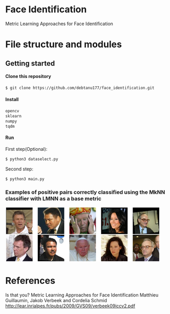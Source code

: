 # Face Identification

Metric Learning Approaches for Face Identification
# File structure and modules

## Getting started

#### Clone this repository
```sh
$ git clone https://github.com/debtanu177/face_identification.git
```
#### Install
```
opencv
sklearn
numpy
tqdm
```

#### Run
First step(Optional):
```sh
$ python3 dataselect.py
```

Second step:
```sh
$ python3 main.py
```
### Examples of positive pairs correctly classified using the MkNN classifier with LMNN as a base metric
![](images/image.PNG)

# References
Is that you? Metric Learning Approaches for Face Identification
Matthieu Guillaumin, Jakob Verbeek and Cordelia Schmid http://lear.inrialpes.fr/pubs/2009/GVS09/verbeek09iccv2.pdf
